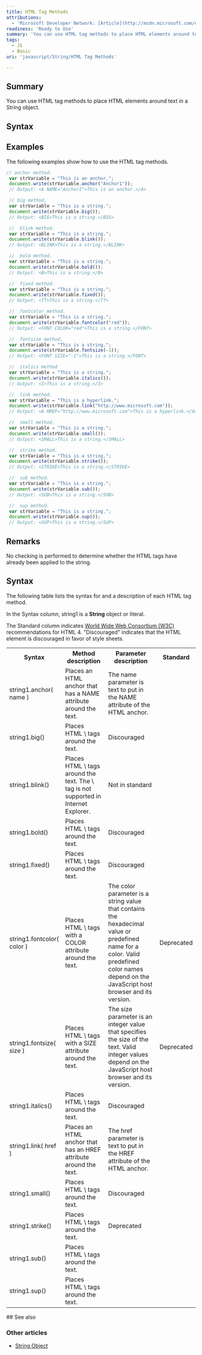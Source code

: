 ```yaml
---
title: HTML Tag Methods
attributions:
  - 'Microsoft Developer Network: [Article](http://msdn.microsoft.com/en-us/library/ie/ff806183(v=vs.94).aspx)'
readiness: 'Ready to Use'
summary: 'You can use HTML tag methods to place HTML elements around text in a String object.'
tags:
  - JS
  - Basic
uri: 'javascript/String/HTML Tag Methods'

---
```

## <span>Summary</span>

You can use HTML tag methods to place HTML elements around text in a String object.

## <span>Syntax</span>

## <span>Examples</span>

The following examples show how to use the HTML tag methods.

``` js
// anchor method.
 var strVariable = "This is an anchor.";
 document.write(strVariable.anchor("Anchor1"));
 // Output: <A NAME="Anchor1">This is an anchor.</A>

 // big method.
 var strVariable = "This is a string.";
 document.write(strVariable.big());
 // Output: <BIG>This is a string.</BIG>

 //  blink method.
 var strVariable = "This is a string.";
 document.write(strVariable.blink());
 // Output: <BLINK>This is a string.</BLINK>

 //  bold method.
 var strVariable = "This is a string.";
 document.write(strVariable.bold());
 // Output: <B>This is a string.</B>

 //  fixed method.
 var strVariable = "This is a string.";
 document.write(strVariable.fixed());
 // Output: <TT>This is a string.</TT>

 //  fontcolor method.
 var strVariable = "This is a string.";
 document.write(strVariable.fontcolor("red"));
 // Output: <FONT COLOR="red">This is a string.</FONT>

 //  fontsize method.
 var strVariable = "This is a string.";
 document.write(strVariable.fontsize(-1));
 // Output: <FONT SIZE="-1">This is a string.</FONT>

 //  italics method
 var strVariable = "This is a string.";
 document.write(strVariable.italics());
 // Output: <I>This is a string.</I>

 //  link method.
 var strVariable = "This is a hyperlink.";
 document.write(strVariable.link("http://www.microsoft.com"));
 // Output: <A HREF="http://www.microsoft.com">This is a hyperlink.</A>

 //  small method.
 var strVariable = "This is a string.";
 document.write(strVariable.small());
 // Output: <SMALL>This is a string.</SMALL>

 //  strike method.
 var strVariable = "This is a string.";
 document.write(strVariable.strike());
 // Output: <STRIKE>This is a string.</STRIKE>

 //  sub method.
 var strVariable = "This is a string.";
 document.write(strVariable.sub());
 // Output: <SUB>This is a string.</SUB>

 //  sup method.
 var strVariable = "This is a string.";
 document.write(strVariable.sup());
 // Output: <SUP>This is a string.</SUP>
```

## <span>Remarks</span>

No checking is performed to determine whether the HTML tags have already been applied to the string.

## <span>Syntax</span>

The following table lists the syntax for and a description of each HTML tag method.

In the Syntax column, string1 is a **String** object or literal.

The Standard column indicates [World Wide Web Consortium (W3C)](http://go.microsoft.com/fwlink/?LinkId=199553) recommendations for HTML 4. "Discouraged" indicates that the HTML element is discouraged in favor of style sheets.

<table class="wikitable">
<tr>
<th>
Syntax

</th>
<th>
Method description

</th>
<th>
Parameter description

</th>
<th>
Standard

</th>
</tr>
<tr>
<td>
string1.anchor( name )

</td>
<td>
Places an HTML anchor that has a NAME attribute around the text.

</td>
<td>
The name parameter is text to put in the NAME attribute of the HTML anchor.

</td>
</tr>
<tr>
<td>
string1.big()

</td>
<td>
Places HTML \<BIG\> tags around the text.

</td>
<td>
Discouraged

</td>
</tr>
<tr>
<td>
string1.blink()

</td>
<td>
Places HTML \<BLINK\> tags around the text. The \<BLINK\> tag is not supported in Internet Explorer.

</td>
<td>
Not in standard

</td>
</tr>
<tr>
<td>
string1.bold()

</td>
<td>
Places HTML \<B\> tags around the text.

</td>
<td>
Discouraged

</td>
</tr>
<tr>
<td>
string1.fixed()

</td>
<td>
Places HTML \<TT\> tags around the text.

</td>
<td>
Discouraged

</td>
</tr>
<tr>
<td>
string1.fontcolor( color )

</td>
<td>
Places HTML \<FONT\> tags with a COLOR attribute around the text.

</td>
<td>
The color parameter is a string value that contains the hexadecimal value or predefined name for a color. Valid predefined color names depend on the JavaScript host browser and its version.

</td>
<td>
Deprecated

</td>
</tr>
<tr>
<td>
string1.fontsize( size )

</td>
<td>
Places HTML \<FONT\> tags with a SIZE attribute around the text.

</td>
<td>
The size parameter is an integer value that specifies the size of the text. Valid integer values depend on the JavaScript host browser and its version.

</td>
<td>
Deprecated

</td>
</tr>
<tr>
<td>
string1.italics()

</td>
<td>
Places HTML \<I\> tags around the text.

</td>
<td>
Discouraged

</td>
</tr>
<tr>
<td>
string1.link( href )

</td>
<td>
Places an HTML anchor that has an HREF attribute around the text.

</td>
<td>
The href parameter is text to put in the HREF attribute of the HTML anchor.

</td>
</tr>
<tr>
<td>
string1.small()

</td>
<td>
Places HTML \<SMALL\> tags around the text.

</td>
<td>
Discouraged

</td>
</tr>
<tr>
<td>
string1.strike()

</td>
<td>
Places HTML \<STRIKE\> tags around the text.

</td>
<td>
Deprecated

</td>
</tr>
<tr>
<td>
string1.sub()

</td>
<td>
Places HTML \<SUB\> tags around the text.

</td>
</tr>
<tr>
<td>
string1.sup()

</td>
<td>
Places HTML \<SUP\> tags around the text.

</td>
</tr>
</table>
## <span>See also</span>

### <span>Other articles</span>

-   [String Object](/javascript/String)


